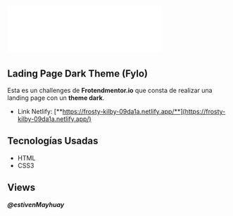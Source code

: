 # ![dark theme fylo](./images/logo.svg)

## Lading Page Dark Theme (Fylo)

Esta es un challenges de **Frotendmentor.io** que consta de realizar una landing page con un **theme dark**.

- Link Netlify: [**https://frosty-kilby-09da1a.netlify.app/**](https://frosty-kilby-09da1a.netlify.app/)

## Tecnologías Usadas

- HTML
- CSS3

## Views

***@estivenMayhuay***
